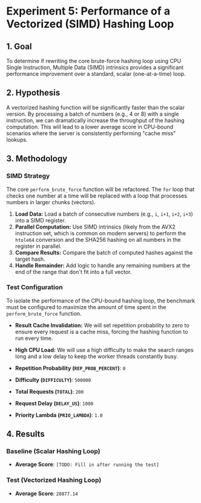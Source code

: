 # Experiment 5: Performance of a Vectorized (SIMD) Hashing Loop

## 1. Goal
To determine if rewriting the core brute-force hashing loop using CPU Single Instruction, Multiple Data (SIMD) intrinsics provides a significant performance improvement over a standard, scalar (one-at-a-time) loop.

## 2. Hypothesis
A vectorized hashing function will be significantly faster than the scalar version. By processing a batch of numbers (e.g., 4 or 8) with a single instruction, we can dramatically increase the throughput of the hashing computation. This will lead to a lower average score in CPU-bound scenarios where the server is consistently performing "cache miss" lookups.

## 3. Methodology

### SIMD Strategy
The core `perform_brute_force` function will be refactored. The `for` loop that checks one number at a time will be replaced with a loop that processes numbers in larger chunks (vectors).

1.  **Load Data:** Load a batch of consecutive numbers (e.g., `i`, `i+1`, `i+2`, `i+3`) into a SIMD register.
2.  **Parallel Computation:** Use SIMD intrinsics (likely from the AVX2 instruction set, which is common on modern servers) to perform the `htole64` conversion and the SHA256 hashing on all numbers in the register in parallel.
3.  **Compare Results:** Compare the batch of computed hashes against the target hash.
4.  **Handle Remainder:** Add logic to handle any remaining numbers at the end of the range that don't fit into a full vector.



### Test Configuration
To isolate the performance of the CPU-bound hashing loop, the benchmark must be configured to maximize the amount of time spent in the `perform_brute_force` function.

* **Result Cache Invalidation:** We will set repetition probability to zero to ensure every request is a cache miss, forcing the hashing function to run every time.
* **High CPU Load:** We will use a high difficulty to make the search ranges long and a low delay to keep the worker threads constantly busy.

* **Repetition Probability (`REP_PROB_PERCENT`)**: `0`
* **Difficulty (`DIFFICULTY`)**: `500000`
* **Total Requests (`TOTAL`)**: `200`
* **Request Delay (`DELAY_US`)**: `1000`
* **Priority Lambda (`PRIO_LAMBDA`)**: `1.0`

## 4. Results

### Baseline (Scalar Hashing Loop)
* **Average Score**: `[TODO: Fill in after running the test]`

### Test (Vectorized Hashing Loop)
* **Average Score**: `20877.14`
